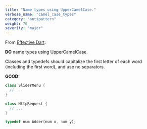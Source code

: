 ```yaml
---
title: "Name types using UpperCamelCase."
verbose_name: "camel_case_types"
category: "antipattern"
weight: 70
severity: "major"
---
```

From [Effective Dart](https://dart.dev/effective-dart/style#do-name-types-using-uppercamelcase):

**DO** name types using UpperCamelCase.

Classes and typedefs should capitalize the first letter of each word (including
the first word), and use no separators.

**GOOD:**
```dart
class SliderMenu {
  // ...
}

class HttpRequest {
  // ...
}

typedef num Adder(num x, num y);
```
